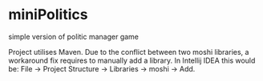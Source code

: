 # miniPolitics
simple version of politic manager game


Project utilises Maven. Due to the conflict between two moshi libraries, a workaround fix requires to manually add a library.
In Intellij IDEA this would be:
File -> Project Structure -> Libraries -> moshi -> Add.
